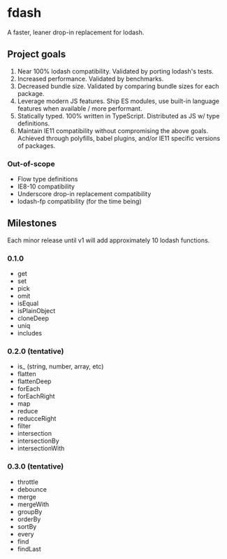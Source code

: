 # fdash

A faster, leaner drop-in replacement for lodash.

## Project goals
1. Near 100% lodash compatibility. Validated by porting lodash's tests. 
2. Increased performance. Validated by benchmarks.
3. Decreased bundle size. Validated by comparing bundle sizes for each package.
4. Leverage modern JS features. Ship ES modules, use built-in language features when available / more performant.
5. Statically typed. 100% written in TypeScript. Distributed as JS w/ type definitions.
6. Maintain IE11 compatibility without compromising the above goals. Achieved through polyfills, babel plugins, and/or IE11 specific versions of packages. 

### Out-of-scope
* Flow type definitions
* IE8-10 compatibility
* Underscore drop-in replacement compatibility
* lodash-fp compatibility (for the time being)

## Milestones

Each minor release until v1 will add approximately 10 lodash functions.

### 0.1.0
- get
- set
- pick
- omit
- isEqual
- isPlainObject
- cloneDeep
- uniq
- includes

### 0.2.0 (tentative)
- is_ (string, number, array, etc)
- flatten
- flattenDeep
- forEach
- forEachRight
- map
- reduce
- reducceRight
- filter
- intersection
- intersectionBy
- intersectionWith

### 0.3.0 (tentative)
- throttle
- debounce
- merge
- mergeWith
- groupBy
- orderBy
- sortBy
- every
- find
- findLast
